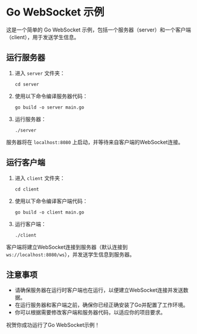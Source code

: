 # Go WebSocket 示例

这是一个简单的 Go WebSocket 示例，包括一个服务器（server）和一个客户端（client），用于发送学生信息。

## 运行服务器

1. 进入 `server` 文件夹：

    ```shell
    cd server
    ```

2. 使用以下命令编译服务器代码：

    ```shell
    go build -o server main.go
    ```

3. 运行服务器：

    ```shell
    ./server
    ```

服务器将在 `localhost:8080` 上启动，并等待来自客户端的WebSocket连接。

## 运行客户端

1. 进入 `client` 文件夹：

    ```shell
    cd client
    ```

2. 使用以下命令编译客户端代码：

    ```shell
    go build -o client main.go
    ```

3. 运行客户端：

    ```shell
    ./client
    ```

客户端将建立WebSocket连接到服务器（默认连接到 `ws://localhost:8080/ws`），并发送学生信息到服务器。

## 注意事项

- 请确保服务器在运行时客户端也在运行，以便建立WebSocket连接并发送数据。
- 在运行服务器和客户端之前，确保你已经正确安装了Go并配置了工作环境。
- 你可以根据需要修改客户端和服务器代码，以适应你的项目要求。

祝贺你成功运行了Go WebSocket示例！
